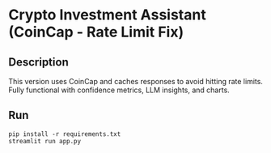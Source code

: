 # Crypto Investment Assistant (CoinCap - Rate Limit Fix)

## Description
This version uses CoinCap and caches responses to avoid hitting rate limits. Fully functional with confidence metrics, LLM insights, and charts.

## Run
```
pip install -r requirements.txt
streamlit run app.py
```